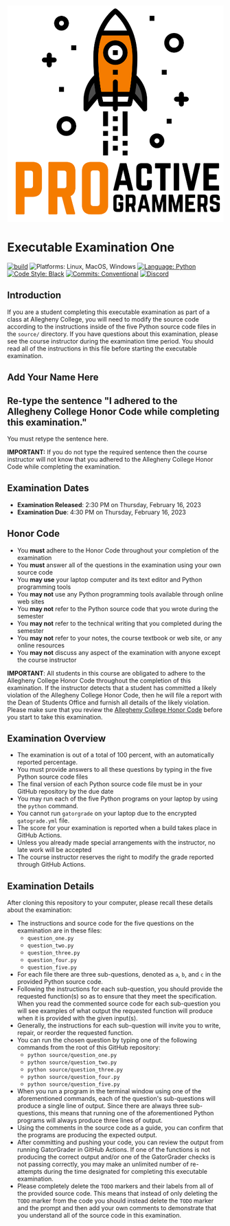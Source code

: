 ![Proactive Programmers](.github/images/Square-Proactive-Programmers-Logo.svg)

# Executable Examination One

[![build](../../actions/workflows/build.yml/badge.svg)](../../actions/)
![Platforms: Linux, MacOS, Windows](https://img.shields.io/badge/Platform-Linux%20%7C%20MacOS%20%7C%20Windows-blue.svg)
[![Language: Python](https://img.shields.io/badge/Language-Python-blue.svg)](https://www.python.org/)
[![Code Style: Black](https://img.shields.io/badge/Code%20Style-Black-blue.svg)](https://github.com/psf/black)
[![Commits: Conventional](https://img.shields.io/badge/Commits-Conventional-blue.svg)](https://www.conventionalcommits.org/en/v1.0.0/)
[![Discord](https://img.shields.io/discord/872320492936257537?logo=discord)](https://discord.gg/kjah8MFYbR)

## Introduction

If you are a student completing this executable examination as part of a class
at Allegheny College, you will need to modify the source code according to the
instructions inside of the five Python source code files in the `source/`
directory. If you have questions about this examination, please see the course
instructor during the examination time period. You should read all of the
instructions in this file before starting the executable examination.

## Add Your Name Here

## Re-type the sentence "I adhered to the Allegheny College Honor Code while completing this examination."

You must retype the sentence here.

**IMPORTANT:** If you do not type the required sentence then the course
instructor will not know that you adhered to the Allegheny College Honor Code
while completing the examination.

## Examination Dates

- **Examination Released**: 2:30 PM on Thursday, February 16, 2023
- **Examination Due**: 4:30 PM on Thursday, February 16, 2023

## Honor Code

- You **must** adhere to the Honor Code throughout your completion of the examination
- You **must** answer all of the questions in the examination using your own source code
- You **may use** your laptop computer and its text editor and Python programming tools
- You **may not** use any Python programming tools available through online web sites
- You **may not** refer to the Python source code that you wrote during the semester
- You **may not** refer to the technical writing that you completed during the semester
- You **may not** refer to your notes, the course textbook or web site, or any online resources
- You **may not** discuss any aspect of the examination with anyone except the course instructor

**IMPORTANT**: All students in this course are obligated to adhere to the
Allegheny College Honor Code throughout the completion of this examination. If
the instructor detects that a student has committed a likely violation of the
Allegheny College Honor Code, then he will file a report with the Dean of
Students Office and furnish all details of the likely violation. Please make
sure that you review the [Allegheny College Honor
Code](https://sites.allegheny.edu/about/honor-code/) before you start to take
this examination.

## Examination Overview

- The examination is out of a total of 100 percent, with an automatically reported percentage.
- You must provide answers to all these questions by typing in the five Python source code files
- The final version of each Python source code file must be in your GitHub repository by the due date
- You may run each of the five Python programs on your laptop by using the `python` command.
- You cannot run `gatorgrade` on your laptop due to the encrypted `gatograde.yml` file.
- The score for your examination is reported when a build takes place in GitHub Actions.
- Unless you already made special arrangements with the instructor, no late work will be accepted
- The course instructor reserves the right to modify the grade reported through GitHub Actions.

## Examination Details

After cloning this repository to your computer, please recall these details about the examination:

- The instructions and source code for the five questions on the examination are in these files:
  - `question_one.py`
  - `question_two.py`
  - `question_three.py`
  - `question_four.py`
  - `question_five.py`
- For each file there are three sub-questions, denoted as `a`, `b`, and `c` in the provided Python source code.
- Following the instructions for each sub-question, you should provide the requested function(s) so as to ensure that they meet
  the specification. When you read the commented source code for each sub-question you will see examples of what output
  the requested function will produce when it is provided with the given input(s).
- Generally, the instructions for each sub-question will invite you to write, repair, or reorder the requested function.
- You can run the chosen question by typing one of the following commands from the root of this GitHub repository:
  - `python source/question_one.py`
  - `python source/question_two.py`
  - `python source/question_three.py`
  - `python source/question_four.py`
  - `python source/question_five.py`
- When you run a program in the terminal window using one of the aforementioned commands, each of the question's
  sub-questions will produce a single line of output. Since there are always three sub-questions, this means that
  running one of the aforementioned Python programs will always produce three lines of output.
- Using the comments in the source code as a guide, you can confirm that the programs are producing the expected output.
- After committing and pushing your code, you can review the output from running GatorGrader in GitHub Actions. If one
  of the functions is not producing the correct output and/or one of the GatorGrader checks is not passing correctly,
  you may make an unlimited number of re-attempts during the time designated for completing this executable examination.
- Please completely delete the `TODO` markers and their labels from all of the provided source code. This means that
  instead of only deleting the `TODO` marker from the code you should instead delete the `TODO` marker and the prompt
  and then add your own comments to demonstrate that you understand all of the source code in this examination.
